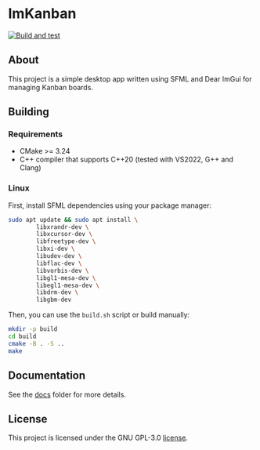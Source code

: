 # ImKanban
[![Build and test](https://github.com/pawelk5/ImKanban/actions/workflows/cmake-multi-platform.yml/badge.svg?event=push)](https://github.com/pawelk5/ImKanban/actions/workflows/cmake-multi-platform.yml)
## About

This project is a simple desktop app written using SFML and Dear ImGui for managing Kanban boards.

## Building
### Requirements
- CMake >= 3.24
- C++ compiler that supports C++20 (tested with VS2022, G++ and Clang)

### Linux

First, install SFML dependencies using your package manager:

```bash
sudo apt update && sudo apt install \
        libxrandr-dev \
        libxcursor-dev \
        libfreetype-dev \
        libxi-dev \
        libudev-dev \
        libflac-dev \
        libvorbis-dev \
        libgl1-mesa-dev \
        libegl1-mesa-dev \
        libdrm-dev \
        libgbm-dev
```

Then, you can use the `build.sh` script or build manually:
```bash
mkdir -p build
cd build
cmake -B . -S ..
make
```

## Documentation

See the [docs](docs) folder for more details.

## License

This project is licensed under the GNU GPL-3.0 [license](LICENSE).
